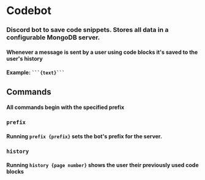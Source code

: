 # Codebot
### Discord bot to save code snippets. Stores all data in a configurable MongoDB server.

#### Whenever a message is sent by a user using code blocks it's saved to the user's history
#### Example: `` ```{text}``` ``

## Commands
#### All commands begin with the specified prefix

### `prefix`
#### Running `prefix {prefix}` sets the bot's prefix for the server. 

### `history`
#### Running `history {page number}` shows the user their previously used code blocks
